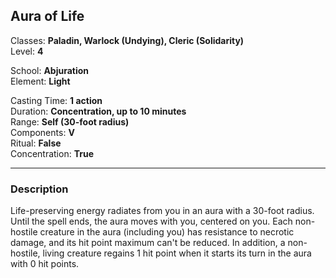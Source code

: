 ## Aura of Life

Classes: **Paladin, Warlock (Undying), Cleric (Solidarity)**  
Level: **4**  

School: **Abjuration**  
Element: **Light**  

Casting Time: **1 action**  
Duration: **Concentration, up to 10 minutes**  
Range: **Self (30-foot radius)**  
Components: **V**  
Ritual: **False**  
Concentration: **True**  

------

### Description

Life-preserving energy radiates from you in an aura with a 30-foot radius. Until the spell ends, the aura moves with you, centered on you. Each non-hostile creature in the aura (including you) has resistance to necrotic damage, and its hit point maximum can't be reduced. In addition, a non-hostile, living creature regains 1 hit point when it starts its turn in the aura with 0 hit points.